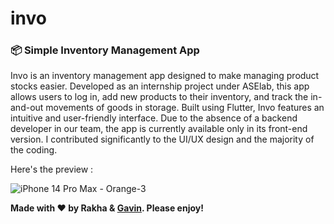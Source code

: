 # invo
### 📦 Simple Inventory Management App 

Invo is an inventory management app designed to make managing product stocks easier. Developed as an internship project under ASElab, this app allows users to log in, add new products to their inventory, and track the in-and-out movements of goods in storage. Built using Flutter, Invo features an intuitive and user-friendly interface. Due to the absence of a backend developer in our team, the app is currently available only in its front-end version. I contributed significantly to the UI/UX design and the majority of the coding.

Here's the preview :

![iPhone 14 Pro Max - Orange-3](https://github.com/user-attachments/assets/70ce014f-ed8f-4bac-90c0-075c96d3ab24)

<b> Made with ❤️ by Rakha & [Gavin](https://github.com/NamkuGavin). Please enjoy! </b>
